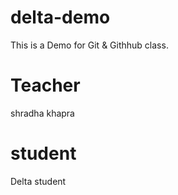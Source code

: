 # delta-demo
This is a Demo for Git &amp; Githhub class.

# Teacher
shradha khapra

# student
Delta student